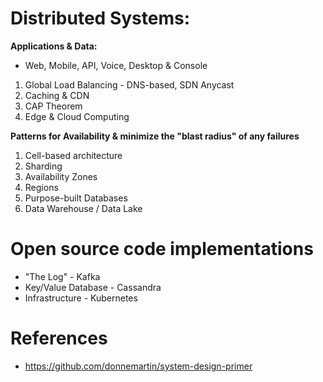# Distributed Systems:

**Applications & Data:** 

* Web, Mobile, API, Voice, Desktop & Console 

1. Global Load Balancing - DNS-based, SDN Anycast
2. Caching & CDN
3. CAP Theorem
4. Edge & Cloud Computing

**Patterns for Availability & minimize the **"blast radius"** of any failures**
1. Cell-based architecture
2. Sharding
3. Availability Zones
4. Regions
5. Purpose-built Databases
6. Data Warehouse / Data Lake

# Open source code implementations

* "The Log" - Kafka
* Key/Value Database - Cassandra
* Infrastructure - Kubernetes

# References

* https://github.com/donnemartin/system-design-primer


